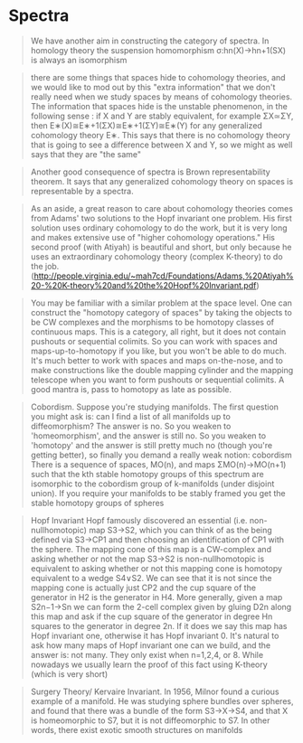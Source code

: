 # Spectra

> We have another aim in constructing the category of spectra. In homology theory the suspension homomorphism σ:hn(X)→hn+1(SX) is always an isomorphism

> there are some things that spaces hide to cohomology theories, and we would like to mod out by this "extra information" that we don't really need when we study spaces by means of cohomology theories. The information that spaces hide is the unstable phenomenon, in the following sense : if X and Y are stably equivalent, for example ΣX≃ΣY, then E∗(X)≅E∗+1(ΣX)≅E∗+1(ΣY)≅E∗(Y) for any generalized cohomology theory E∗. This says that there is no cohomology theory that is going to see a difference between X and Y, so we might as well says that they are "the same"

> Another good consequence of spectra is Brown representability theorem. It says that any generalized cohomology theory on spaces is representable by a spectra. 

> As an aside, a great reason to care about cohomology theories comes from Adams' two solutions to the Hopf invariant one problem. His first solution uses ordinary cohomology to do the work, but it is very long and makes extensive use of "higher cohomology operations." His second proof (with Atiyah) is beautiful and short, but only because he uses an extraordinary cohomology theory (complex K-theory) to do the job. (http://people.virginia.edu/~mah7cd/Foundations/Adams,%20Atiyah%20-%20K-theory%20and%20the%20Hopf%20Invariant.pdf)

> You may be familiar with a similar problem at the space level. One can construct the "homotopy category of spaces" by taking the objects to be CW complexes and the morphisms to be homotopy classes of continuous maps. This is a category, all right, but it does not contain pushouts or sequential colimits. So you can work with spaces and maps-up-to-homotopy if you like, but you won't be able to do much. It's much better to work with spaces and maps on-the-nose, and to make constructions like the double mapping cylinder and the mapping telescope when you want to form pushouts or sequential colimits. A good mantra is, pass to homotopy as late as possible.

> Cobordism. Suppose you're studying manifolds. The first question you might ask is: can I find a list of all manifolds up to diffeomorphism? The answer is no. So you weaken to 'homeomorphism', and the answer is still no. So you weaken to 'homotopy' and the answer is still pretty much no (though you're getting better), so finally you demand a really weak notion: cobordism
> There is a sequence of spaces, MO(n), and maps ΣMO(n)→MO(n+1) such that the kth stable homotopy groups of this spectrum are isomorphic to the cobordism group of k-manifolds (under disjoint union).  If you require your manifolds to be stably framed you get the stable homotopy groups of spheres

> Hopf Invariant Hopf famously discovered an essential (i.e. non-nullhomotopic) map S3→S2, which you can think of as the being defined via S3→CP1 and then choosing an identification of CP1 with the sphere. The mapping cone of this map is a CW-complex and asking whether or not the map S3→S2 is non-nullhomotopic is equivalent to asking whether or not this mapping cone is homotopy equivalent to a wedge S4∨S2. We can see that it is not since the mapping cone is actually just CP2 and the cup square of the generator in H2 is the generator in H4. More generally, given a map S2n−1→Sn we can form the 2-cell complex given by gluing D2n along this map and ask if the cup square of the generator in degree Hn squares to the generator in degree 2n. If it does we say this map has Hopf invariant one, otherwise it has Hopf invariant 0. It's natural to ask how many maps of Hopf invariant one can we build, and the answer is: not many. They only exist when n=1,2,4, or 8. While nowadays we usually learn the proof of this fact using K-theory (which is very short)

> Surgery Theory/ Kervaire Invariant. In 1956, Milnor found a curious example of a manifold. He was studying sphere bundles over spheres, and found that there was a bundle of the form S3→X→S4, and that X is homeomorphic to S7, but it is not diffeomorphic to S7. In other words, there exist exotic smooth structures on manifolds